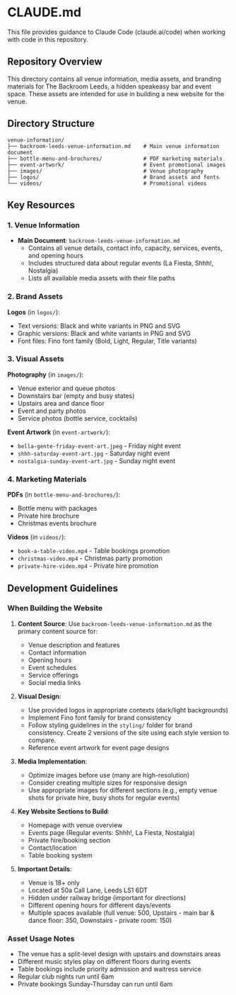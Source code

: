 # CLAUDE.md

This file provides guidance to Claude Code (claude.ai/code) when working with code in this repository.

## Repository Overview

This directory contains all venue information, media assets, and branding materials for The Backroom Leeds, a hidden speakeasy bar and event space. These assets are intended for use in building a new website for the venue.

## Directory Structure

```
venue-information/
├── backroom-leeds-venue-information.md    # Main venue information document
├── bottle-menu-and-brochures/             # PDF marketing materials
├── event-artwork/                         # Event promotional images
├── images/                                # Venue photography
├── logos/                                 # Brand assets and fonts
└── videos/                                # Promotional videos
```

## Key Resources

### 1. Venue Information
- **Main Document**: `backroom-leeds-venue-information.md`
  - Contains all venue details, contact info, capacity, services, events, and opening hours
  - Includes structured data about regular events (La Fiesta, Shhh!, Nostalgia)
  - Lists all available media assets with their file paths

### 2. Brand Assets
**Logos** (in `logos/`):
- Text versions: Black and white variants in PNG and SVG
- Graphic versions: Black and white variants in PNG and SVG
- Font files: Fino font family (Bold, Light, Regular, Title variants)

### 3. Visual Assets
**Photography** (in `images/`):
- Venue exterior and queue photos
- Downstairs bar (empty and busy states)
- Upstairs area and dance floor
- Event and party photos
- Service photos (bottle service, cocktails)

**Event Artwork** (in `event-artwork/`):
- `bella-gente-friday-event-art.jpeg` - Friday night event
- `shhh-saturday-event-art.jpg` - Saturday night event
- `nostalgia-sunday-event-art.jpg` - Sunday night event

### 4. Marketing Materials
**PDFs** (in `bottle-menu-and-brochures/`):
- Bottle menu with packages
- Private hire brochure
- Christmas events brochure

**Videos** (in `videos/`):
- `book-a-table-video.mp4` - Table bookings promotion
- `christmas-video.mp4` - Christmas party promotion
- `private-hire-video.mp4` - Private hire promotion

## Development Guidelines

### When Building the Website

1. **Content Source**: Use `backroom-leeds-venue-information.md` as the primary content source for:
   - Venue description and features
   - Contact information
   - Opening hours
   - Event schedules
   - Service offerings
   - Social media links

2. **Visual Design**: 
   - Use provided logos in appropriate contexts (dark/light backgrounds)
   - Implement Fino font family for brand consistency
   - Follow styling guidelines in the `styling/` folder for brand consistency. Create 2 versions of the site using each style version to compare.
   - Reference event artwork for event page designs

3. **Media Implementation**:
   - Optimize images before use (many are high-resolution)
   - Consider creating multiple sizes for responsive design
   - Use appropriate images for different sections (e.g., empty venue shots for private hire, busy shots for regular events)

4. **Key Website Sections to Build**:
   - Homepage with venue overview
   - Events page (Regular events: Shhh!, La Fiesta, Nostalgia)
   - Private hire/booking section
   - Contact/location
   - Table booking system

5. **Important Details**:
   - Venue is 18+ only
   - Located at 50a Call Lane, Leeds LS1 6DT
   - Hidden under railway bridge (important for directions)
   - Different opening hours for different days/events
   - Multiple spaces available (full venue: 500, Upstairs - main bar & dance floor: 350, Downstairs - private room: 150)

### Asset Usage Notes

- The venue has a split-level design with upstairs and downstairs areas
- Different music styles play on different floors during events
- Table bookings include priority admission and waitress service
- Regular club nights run until 6am
- Private bookings Sunday-Thursday can run until 6am
